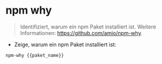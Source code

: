 # npm why

> Identifiziert, warum ein npm Paket installiert ist.
> Weitere Informationen: <https://github.com/amio/npm-why>.

- Zeige, warum ein npm Paket installiert ist:

`npm-why {{paket_name}}`
